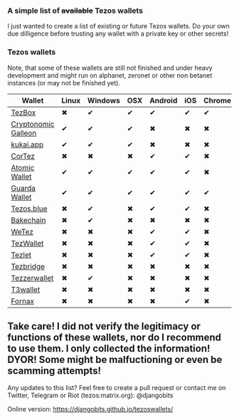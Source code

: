 ### A simple list of ~~available~~ Tezos wallets

I just wanted to create a list of existing or future Tezos wallets. Do your own due dilligence before trusting any wallet with a private key or other secrets!


### Tezos wallets

Note, that some of these wallets are still not finished and under heavy development and might run on alphanet, zeronet or other non betanet instances (or may not be finished yet).


Wallet | Linux | Windows | OSX | Android | iOS | Chrome | Web |
------------ | ------------ | ------------- | ------------ |------------ |------------ |------------ |------------ |
[TezBox](https://tezbox.github.io/)|✖|✔|✔|✔|✔|✔|✔|
[Cryptonomic Galleon](https://github.com/Cryptonomic/Deployments/wiki/Galleon:-Releases)|✔|✔|✔|✖|✖|✖|✖|
[kukai.app](https://kukai.app) |✔|✔|✔|✖|✖|✖|✔|
[CorTez](https://play.google.com/store/apps/details?id=com.tezcore.cortez)|✖|✖|✖|✔|✔|✖|✖|
[Atomic Wallet](https://atomicwallet.io/)|✔|✔|✔|✔|✔|✖|✖|
[Guarda Wallet](https://guarda.co/)|✔|✔|✔|✔|✔|✔|✔|
[Tezos.blue](https://tezos.blue/)|✖|✔|✖|✔|✔|✖|✖|
[Bakechain](https://bakechain.github.io/)|✖|✔|✖|✖|✖|✖|✖|
[WeTez](http://www.wetez.io/)|✖|✖|✖|✔|✔|✖|✖|
[TezWallet](http://tezwallet.cc/) |✖|✖|✖|✔|✔|✖|✖|
[Tezlet](http://www.tezlet.io/) |✖|✖|✖|✔|✔|✖|✖|
[Tezbridge](https://github.com/tezbridge/tezbridge.github.io) |✖|✖|✖|✖|✖|✖|✔|
[Tezzerwallet](https://github.com/Tezzerwallet/tezzer-v1.0.4)  |✖|✔|✖|✖|✖|✖|✖|
[T3wallet](https://t3wallet.com) |✖|✖|✖|✖|✖|✖|✔|
[Fornax](https://github.com/keefertaylor/Fornax) |✖|✖|✖|✖|✔|✖|✖|


## Take care! I did not verify the legitimacy or functions of these wallets, nor do I recommend to use them. I only collected the information! DYOR! Some might be malfuctioning or even be scamming attempts!


Any updates to this list? Feel free to create a pull request or contact me on Twitter, Telegram or Riot (tezos:matrix.org): @djangobits

Online version: https://djangobits.github.io/tezoswallets/


